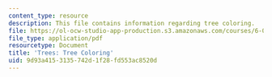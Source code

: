 ```yaml
---
content_type: resource
description: This file contains information regarding tree coloring.
file: https://ol-ocw-studio-app-production.s3.amazonaws.com/courses/6-042j-mathematics-for-computer-science-spring-2015/9d93a4153135742d1f28fd553ac8520d_MIT6_042JS15_treescoloring.pdf
file_type: application/pdf
resourcetype: Document
title: 'Trees: Tree Coloring'
uid: 9d93a415-3135-742d-1f28-fd553ac8520d
---
```

